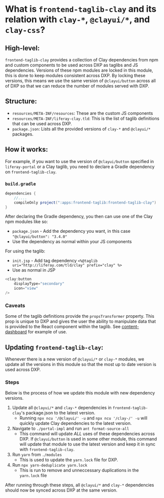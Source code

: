 # What is `frontend-taglib-clay` and its relation with `clay-*`, `@clayui/*`, and `clay-css`?

## High-level:

`frontend-taglib-clay` provides a collection of Clay dependencies from npm and custom components to be used across DXP as taglibs and JS dependencies. Versions of these npm modules are locked in this module, this is done to keep modules consistent across DXP. By locking these versions, this means we use the same version of `@clayui/button` across all of DXP so that we can reduce the number of modules served with DXP.

## Structure:

-   `resources/META-INF/resources`: These are the custom JS components
-   `resources/META-INF/liferay-clay.tld`: This is the list of taglib definitions that can be used across DXP.
-   `package.json`: Lists all the provided versions of `clay-*` and `@clayui/*` packages.

## How it works:

For example, if you want to use the version of `@clayui/button` specified in `liferay-portal` or a Clay taglib, you need to declare a Gradle dependency on `frontend-taglib-clay`.

### `build.gradle`

```gradle
dependencies {
	//....
	compileOnly project(":apps:frontend-taglib:frontend-taglib-clay")
}
```

After declaring the Gradle dependency, you then can use one of the Clay npm modules like so:

-   `package.json` - Add the dependency you want, in this case `"@clayui/button": "3.4.0"`
-   Use the dependency as normal within your JS components

For using the taglib:

-   `init.jsp` - Add tag dependency `<%@taglib uri="http://liferay.com/tld/clay" prefix="clay" %>`
-   Use as normal in JSP

```java
<clay:button
	displayType="secondary"
	icon="view"
/>
```

### Caveats

Some of the taglib definitions provide the `propsTransformer` property. This prop is unique to DXP and gives the user the ability to manipulate data that is provided to the React component within the taglib. See [content-dashboard](https://github.com/liferay/liferay-portal/blob/master/modules/apps/content-dashboard/content-dashboard-web/src/main/resources/META-INF/resources/view.jsp#L207) for example of use.

## Updating `frontend-taglib-clay`:

Whenever there is a new version of `@clayui/*` or `clay-*` modules, we update all the versions in this module so that the most up to date version is used across DXP.

### Steps

Below is the process of how we update this module with new dependency versions.

1. Update all `@clayui/*` and `clay-*` dependencies in `frontend-taglib-clay`'s package.json to the latest version.
    - Running `npx ncu '/@clayui/' -u` and `npx ncu '/clay-/' -u` will quickly update Clay dependencies to the latest version.
2. Navigate to `./portal-impl` and run `ant format-source-all`
    - This command will update _ALL_ uses of these dependencies across DXP. If `@clayui/button` is used in some other module, this command will update that module to use the latest version and keep it in sync with `frontend-taglib-clay`.
3. Run `yarn` from `./modules`
    - This is used to update the `yarn.lock` file for DXP.
4. Run `npx yarn-deduplicate yarn.lock`
    - This is run to remove and unneccessary duplications in the `yarn.lock` file

After running through these steps, all `@clayui/*` and `clay-*` dependencies should now be synced across DXP at the same version.
